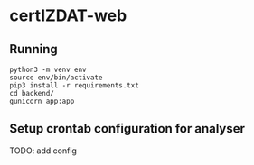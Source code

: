 # certIZDAT-web

## Running

    python3 -m venv env
    source env/bin/activate
    pip3 install -r requirements.txt 
    cd backend/
    gunicorn app:app

## Setup crontab configuration for analyser

TODO: add config
